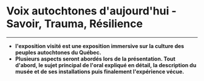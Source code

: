 # **Voix autochtones d'aujourd'hui - Savoir, Trauma, Résilience**
__________
- **l'exposition visité est une exposition immersive sur la culture des peuples autochtones du Québec.**
- **Plusieurs aspects seront abordés lors de la présentation. Tout d'abord, le sujet principal de l'oral expliqué en détail, la description du musée et de ses installations puis finalement l'expérience vécue.**


